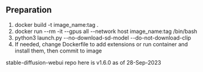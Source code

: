 ## Preparation
1. docker build -t image_name:tag .
2. docker run --rm -it --gpus all --network host image_name:tag /bin/bash
3. python3 launch.py --no-download-sd-model --do-not-download-clip
4. If needed, change Dockerfile to add extensions or run container and install them, then commit to image

stable-diffusion-webui repo here is v1.6.0 as of 28-Sep-2023
